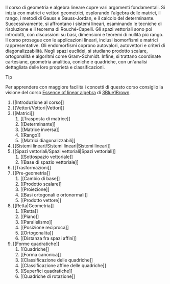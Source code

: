 Il corso di geometria e algebra lineare copre vari argomenti fondamentali. Si inizia con matrici e vettori geometrici, esplorando l'algebra delle matrici, il rango, i metodi di Gauss e Gauss-Jordan, e il calcolo del determinante. Successivamente, si affrontano i sistemi lineari, esaminando le tecniche di risoluzione e il teorema di Rouché-Capelli. Gli spazi vettoriali sono poi introdotti, con discussioni su basi, dimensioni e teoremi di nullità più rango. Il corso prosegue con le applicazioni lineari, inclusi isomorfismi e matrici rappresentative. Gli endomorfismi coprono autovalori, autovettori e criteri di diagonalizzabilità. Negli spazi euclidei, si studiano prodotto scalare, ortogonalità e algoritmi come Gram-Schmidt. Infine, si trattano coordinate cartesiane, geometria analitica, coniche e quadriche, con un'analisi dettagliata delle loro proprietà e classificazioni.

>[!tip]
>Per apprendere con maggiore facilità i concetti di questo corso consiglio la visione del corso [Essence of linear algebra](https://www.youtube.com/playlist?list=PLZHQObOWTQDPD3MizzM2xVFitgF8hE_ab) di [3Blue1Brown](https://www.youtube.com/@3blue1brown).

1. [[Introduzione al corso]]
2. [[Vettori/Vettori|Vettori]]
3. [[Matrici]]
	1. [[Trasposta di matrice]]
	2. [[Determinante]]
	3. [[Matrice inversa]]
	4. [[Rango]]
	5. [[Matrici diagonalizzabili]]
4. [[Sistemi lineari/Sistemi lineari|Sistemi lineari]]
5. [[Spazi vettoriali/Spazi vettoriali|Spazi vettoriali]]
	1. [[Sottospazio vettoriale]]
	2. [[Base di spazio vettoriale]]
6. [[Trasformazioni]]
7. [[Pre-geometria]]
	1. [[Cambio di base]]
	2. [[Prodotto scalare]]
	3. [[Proiezione]]
	4. [[Basi ortogonali e ortonormali]]
	5. [[Prodotto vettore]]
8. [[Retta|Geometria]]
	1. [[Retta]]
	2. [[Piano]]
	3. [[Parallelismo]]
	4. [[Posizione reciproca]]
	5. [[Ortogonalita]]
	6. [[Distanza fra spazi affini]]
9. [[Forme quadratiche]]
	1. [[Quadriche]]
	2. [[Forma canonica]]
	3. [[Classificazione delle quadriche]]
	4. [[Classificazione affine delle quadriche]]
	5. [[Superfici quadratiche]]
	6. [[Quadriche di rotazione]]

